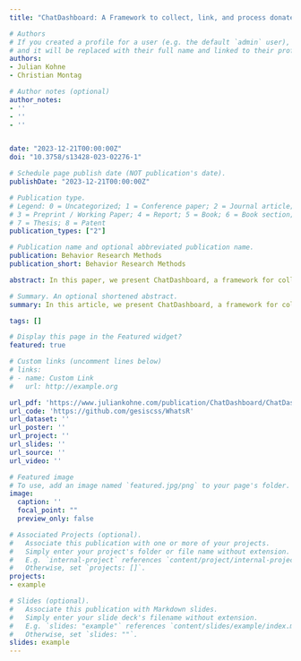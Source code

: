 ```yaml
---
title: "ChatDashboard: A Framework to collect, link, and process donated WhatsApp Chat Log Data"

# Authors
# If you created a profile for a user (e.g. the default `admin` user), write the username (folder name) here 
# and it will be replaced with their full name and linked to their profile.
authors:
- Julian Kohne
- Christian Montag

# Author notes (optional)
author_notes:
- ''
- ''
- ''


date: "2023-12-21T00:00:00Z"
doi: "10.3758/s13428-023-02276-1"

# Schedule page publish date (NOT publication's date).
publishDate: "2023-12-21T00:00:00Z"

# Publication type.
# Legend: 0 = Uncategorized; 1 = Conference paper; 2 = Journal article;
# 3 = Preprint / Working Paper; 4 = Report; 5 = Book; 6 = Book section;
# 7 = Thesis; 8 = Patent
publication_types: ["2"]

# Publication name and optional abbreviated publication name.
publication: Behavior Research Methods
publication_short: Behavior Research Methods

abstract: In this paper, we present ChatDashboard, a framework for collecting, linking, and processing donated WhatsApp chat log data. The framework consists of the WhatsR R package for parsing, anonymizing, and preprocessing donated WhatsApp chat logs, the ChatDashboard R Shiny web app for uploading, reviewing, and securely donating WhatsApp chat logs, and DashboardTester, an automated script for testing the correct setup of the framework by simulating participants. With ChatDashboard, researchers can set up their own data collections to gather transparently donated WhatsApp chat log data from consenting participants and link them to survey responses. It enables researchers to retrospectively collect highly granular data on interpersonal interactions and communication without building their own tools from scratch. We briefly discuss the advantages of donated WhatsApp chat log data for investigating social relationships and provide a detailed explanation of the ChatDashboard framework. Additionally, we provide a step-by-step guideline in the supplementary materials for researchers to set up their own data donation pipelines. 

# Summary. An optional shortened abstract.
summary: In this article, we present ChatDashboard, a framework for collecting, linking, and processing donated WhatsApp chat log data.

tags: []

# Display this page in the Featured widget?
featured: true

# Custom links (uncomment lines below)
# links:
# - name: Custom Link
#   url: http://example.org

url_pdf: 'https://www.juliankohne.com/publication/ChatDashboard/ChatDashboard2023_Kohne_Montag.pdf'
url_code: 'https://github.com/gesiscss/WhatsR'
url_dataset: ''
url_poster: ''
url_project: ''
url_slides: ''
url_source: ''
url_video: ''

# Featured image
# To use, add an image named `featured.jpg/png` to your page's folder. 
image:
  caption: ''
  focal_point: ""
  preview_only: false

# Associated Projects (optional).
#   Associate this publication with one or more of your projects.
#   Simply enter your project's folder or file name without extension.
#   E.g. `internal-project` references `content/project/internal-project/index.md`.
#   Otherwise, set `projects: []`.
projects:
- example

# Slides (optional).
#   Associate this publication with Markdown slides.
#   Simply enter your slide deck's filename without extension.
#   E.g. `slides: "example"` references `content/slides/example/index.md`.
#   Otherwise, set `slides: ""`.
slides: example
---
```

